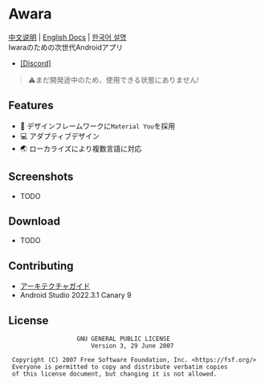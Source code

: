 # Awara
[中文说明](doc/README.zh.md) | [English Docs](/) | [한국어 설명](doc/README.ko.md)   
Iwaraのための次世代Androidアプリ

* [[Discord]](https://discord.gg/G22sSzJbzh)

> ⚠️まだ開発途中のため、使用できる状態にありません!

## Features
- 🎨 デザインフレームワークに`Material You`を採用
- 💻 アダプティブデザイン
- 🌏 ローカライズにより複数言語に対応

## Screenshots
- TODO

## Download
- TODO

## Contributing
- [アーキテクチャガイド](https://developer.android.com/topic/architecture)
- Android Studio 2022.3.1 Canary 9

## License
```text
                   GNU GENERAL PUBLIC LICENSE
                       Version 3, 29 June 2007

 Copyright (C) 2007 Free Software Foundation, Inc. <https://fsf.org/>
 Everyone is permitted to copy and distribute verbatim copies
 of this license document, but changing it is not allowed.
```
